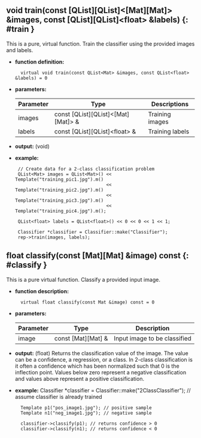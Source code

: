 ## void train(const [QList][QList]&lt;[Mat][Mat]&gt; &images, const [QList][QList]&lt;float&gt; &labels) {: #train }

This is a pure, virtual function. Train the classifier using the provided images and labels.

* **function definition:**

        virtual void train(const QList<Mat> &images, const QList<float> &labels) = 0

* **parameters:**

    Parameter | Type | Descriptions
    --- | --- | ---
    images | const [QList][QList]&lt;[Mat][Mat]&gt; & | Training images
    labels | const [QList][QList]&lt;float&gt; & | Training labels

* **output:** (void)
*  **example:**

        // Create data for a 2-class classification problem
        QList<Mat> images = QList<Mat>() << Template("training_pic1.jpg").m()
                                         << Template("training_pic2.jpg").m()
                                         << Template("training_pic3.jpg").m()
                                         << Template("training_pic4.jpg").m();

        QList<float> labels = QList<float>() << 0 << 0 << 1 << 1;

        Classifier *classifier = Classifier::make("Classifier");
        rep->train(images, labels);

## float classify(const [Mat][Mat] &image) const {: #classify }

This is a pure virtual function. Classify a provided input image.

* **function description:**

        virtual float classify(const Mat &image) const = 0

* **parameters:**

    Parameter | Type | Description
    --- | --- | ---
    image | const [Mat][Mat] & | Input image to be classified

* **output:** (float) Returns the classification value of the image. The value can be a confidence, a regression, or a class. In 2-class classification is it often a confidence which has been normalized such that 0 is the inflection point. Values below zero represent a negative classification and values above represent a positive classification.
* **example:**
        Classifier *classifier = Classifier::make("2ClassClassifier"); // assume classifier is already trained

        Template p1("pos_image1.jpg"); // positive sample
        Template n1("neg_image1.jpg"); // negative sample

        classifier->classify(p1); // returns confidence > 0
        classifier->classify(n1); // returns confidence < 0
